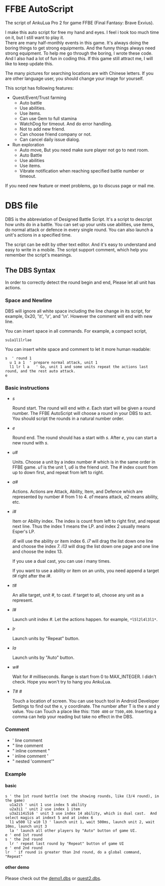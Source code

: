 # FFBE AutoScript
The script of AnkuLua Pro 2 for game FFBE (Final Fantasy: Brave Exvius).

I make this auto script for free my hand and eyes.  I feel i took too much time on it, but I still want to play it.  
There are many half-monthly events in this game.  It's always doing the boring things to get strong equipments.  And the funny things always need strong equipment.
To help me go through the boring, I wrote these code.  And I also had a lot of fun in coding this.  If this game still attract me, I will
like to keep update this.

The many pictures for searching locations are with Chinese letters.  If you are other language user, you should change your image for yourself.

This script has following features:
* Quest/Event/Trust farming
  * Auto battle
  * Use abilities.
  * Use items.
  * Can use Gem to full stamina
  * WatchDog for timeout.  And do error handling.
  * Not to add new friend.
  * Can choose friend company or not.
  * Can cancel daily issue dialog.
* Run exploration
  * Auto move, But you need make sure player not go to next room.
  * Auto Battle
  * Use abilities
  * Use items.
  * Vibrate notification when reaching specified battle number or timeout.

If you need new feature or meet problems, go to discuss page or mail me.


# DBS file
DBS is the abbreviation of Designed Battle Script. It's a script to descript how
units do in a battle. You can set up your units use abilities, use items, do
normal attack or defence in every single round. You can also launch a unit's
actions in a specified time.

The script can be edit by other text editor. And it's easy to understand and
easy to write in a mobile. The script support comment, which help you remember
the script's meanings.

## The DBS Syntax
  In order to correctly detect the round begin and end, Please let all unit has
  actions.

### Space and Newline
DBS will ignore all white space including the line change in its script, for 
example, 0x20, '\t', '\r', and '\n'.  However the comment will end with new line.

You can insert space in all commands.  For example, a compact script,

    su1a1l1lrlae

You can insert white space and comment to let it more human readable:

    s  ' round 1
      u 1 a 1  ' prepare normal attack, unit 1
      l1 lr l a   ' Go, unit 1 and some units repeat the actions last round, and the rest auto attack.
    e

### Basic instructions
* *s*

  Round start.  The round will end with *e*.  Each start will be given a round
  number. The FFBE AutoScript will choose a round in your DBS to act. You should
  script the rounds in a natural number order.

* *e*

  Round end.  The round should has a start with *s*.  After *e*, you can start a
  new round with *s*.

* *u#*

  Units. Choose a unit by a index number # which is in the same order in FFBE game.
  *u1* is the unit 1, *u6* is the friend unit. The # index count from up to
  down first, and repeat from left to right.

* *a#*

  Actions. Actions are Attack, Ability, Item, and Defence which are represented
  by number # from 1 to 4. *a1* means attack, *a2* means ability, etc.

* *i#*

  Item or Ability index.  The index is count from left to right first, and repeat
  next line.  Thus the index 1 means the LP. and index 2 usually means Esper's 
  LP.
  
  *i6* will use the ability or item index 6. *i7* will drag the list down one
  line and choose the index 7. *i13* will drag the list down one page and one
  line and choose the index 13.
  
  If you use a dual cast, you can use *i* many times.
  
  If you want to use a ability or item on an units, you need append a target
  *t#* right after the *i#*.

* *t#*

  An allie target, unit *#*, to cast. if target to all, choose any unit as a
  represent.

* *l#*

  Launch unit index *#*.  Let the actions happen.  for example, ``*l5l2l4l3l1*``.
  
* *lr*

  Launch units by "Repeat" button.

* *la*

  Launch units by "Auto" button.

* *w#*

  Wait for *#* milliseconds. Range is start from 0 to MAX_INTEGER.  I didn't
  check.  Hope you won't try to hang you AnkuLua.
  
* *T# #*

  Touch a location of screen.  You can use touch tool in Android Developer Settings
  to find out the x, y coordinate.  The number after T is the x and y value.
  You can Touch a place like this:  ``T500 400`` or ``T500,400``.  Inserting a
  comma can help your reading but take no effect in the DBS.

<!--
* *d#*
  Wait since first unit was launched for *#* millisecond.
!-->

### Comment
* ' line comment
* " line comment
* " inline comment "
* ' inline comment '
* " nested 'comment'"

### Example
#### basic

    s ' the 1st round battle (not the showing rounds, like (3/4 round), in the game)
      u1a2i5 ' unit 1 use index 5 ability
      u2a3i1 ' unit 2 use index 1 item
      u3a2i14i5i6 ' unit 3 use index 14 ability, which is dual cast.  And select magics at indext 5 and at index 6
      l1 w500 l2 w10 l3 ' launch unit 1, wait 500ms, launch unit 2, wait 10ms, launch unit 3
      la ' launch all other players by "Auto" button of game UI.
    e ' end 1st round
    s ' the 2nd round
      lr ' repeat last round by "Repeat" button of game UI
    e ' end 2nd round
    lr  ' if round is greater than 2nd round, do a global command, "Repeat"

#### other demo
Please check out the [demo1.dbs](https://github.com/quakerntj/ffbe_autoscript/blob/master/demo1.dbs) or [quest2.dbs](https://github.com/quakerntj/ffbe_autoscript/blob/master/quest2.dbs).
